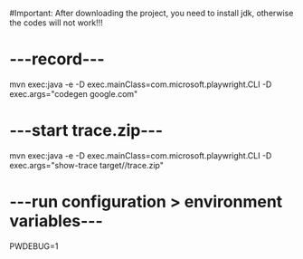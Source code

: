 #Important: 
After downloading the project, you need to install jdk, otherwise the codes will not work!!!

# ---record---
mvn exec:java -e -D exec.mainClass=com.microsoft.playwright.CLI -D exec.args="codegen google.com"

# ---start trace.zip---
mvn exec:java -e -D exec.mainClass=com.microsoft.playwright.CLI -D exec.args="show-trace target//trace.zip"


# ---run configuration > environment variables---
PWDEBUG=1
